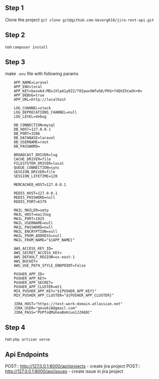 ## Step 1 
 
 Clone the project  `git clone git@github.com:Gevorg618/jira-rest-api.git`

## Step 2 
  
 run `composer install`

## Step 3
 
 make `.env` file with following params
  
 		APP_NAME=Laravel
		APP_ENV=local
		APP_KEY=base64:MDxJXlpA1y8ZZ/T0IpwxXWfw5D/PKG+fdQXZhCwGh+0=
		APP_DEBUG=true
		APP_URL=http://localhost

		LOG_CHANNEL=stack
		LOG_DEPRECATIONS_CHANNEL=null
		LOG_LEVEL=debug

		DB_CONNECTION=mysql
		DB_HOST=127.0.0.1
		DB_PORT=3306
		DB_DATABASE=laravel
		DB_USERNAME=root
		DB_PASSWORD=

		BROADCAST_DRIVER=log
		CACHE_DRIVER=file
		FILESYSTEM_DRIVER=local
		QUEUE_CONNECTION=sync
		SESSION_DRIVER=file
		SESSION_LIFETIME=120

		MEMCACHED_HOST=127.0.0.1

		REDIS_HOST=127.0.0.1
		REDIS_PASSWORD=null
		REDIS_PORT=6379

		MAIL_MAILER=smtp
		MAIL_HOST=mailhog
		MAIL_PORT=1025
		MAIL_USERNAME=null
		MAIL_PASSWORD=null
		MAIL_ENCRYPTION=null
		MAIL_FROM_ADDRESS=null
		MAIL_FROM_NAME="${APP_NAME}"

		AWS_ACCESS_KEY_ID=
		AWS_SECRET_ACCESS_KEY=
		AWS_DEFAULT_REGION=us-east-1
		AWS_BUCKET=
		AWS_USE_PATH_STYLE_ENDPOINT=false

		PUSHER_APP_ID=
		PUSHER_APP_KEY=
		PUSHER_APP_SECRET=
		PUSHER_APP_CLUSTER=mt1
		MIX_PUSHER_APP_KEY="${PUSHER_APP_KEY}"
		MIX_PUSHER_APP_CLUSTER="${PUSHER_APP_CLUSTER}"

		JIRA_HOST="https://test-work-domain.atlassian.net"
		JIRA_USER="gevo618@gmail.com"
		JIRA_PASS="PUPfoQMaheaBoHiuo1JZ46DC"


## Step 4 

 run `php artisan serve`

## Api Endpoints

POST::  http://127.0.0.1:8000/api/projects -  create jira project 
POST::  http://127.0.0.1:8000/api/issues -  create issue in jira project 
